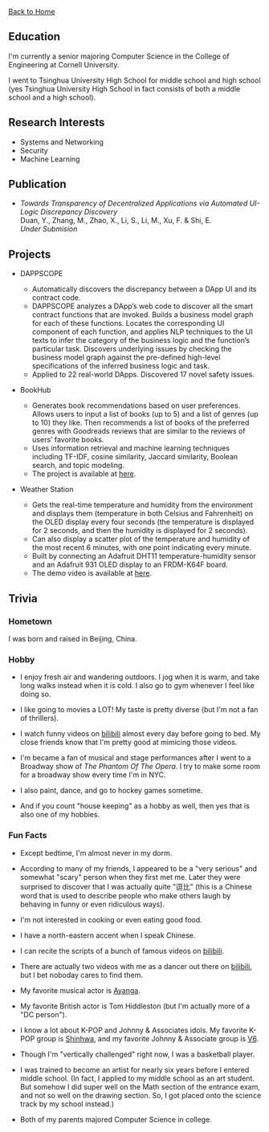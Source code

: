 [Back to Home](https://sophiali06.github.io/personal_site/)

## Education
I'm currently a senior majoring Computer Science in the College of Engineering at Cornell University.

I went to Tsinghua University High School for middle school and high school (yes Tsinghua University High School in fact consists of both a middle school and a high school).

## Research Interests
+ Systems and Networking
+ Security
+ Machine Learning

## Publication
+ _Towards Transparency of Decentralized Applications via Automated UI-Logic Discrepancy Discovery_\
Duan, Y., Zhang, M., Zhao, X., Li, S., Li, M., Xu, F. & Shi, E.\
_Under Submision_

## Projects
+ DAPPSCOPE
    + Automatically discovers the discrepancy between a DApp UI and its contract code.
    + DAPPSCOPE analyzes a DApp’s web code to discover all the smart contract functions that are invoked. Builds a business model graph for each of these functions. Locates the corresponding UI component of each function, and applies NLP techniques to the UI texts to infer the category of the business logic and the function’s particular task. Discovers underlying issues by checking the business model graph against the pre-defined high-level specifications of the inferred business logic and task. 
    + Applied to 22 real-world DApps. Discovered 17 novel safety issues.

+ BookHub
    + Generates book recommendations based on user preferences. Allows users to input a list of books (up to 5) and a list of genres (up to 10) they like. Then recommends a list of books of the preferred genres with Goodreads reviews that are similar to the reviews of users’ favorite books. 
    + Uses information retrieval and machine learning techniques including TF-IDF, cosine similarity, Jaccard similarity, Boolean search, and topic modeling.
    + The project is available at [here](https://cu-bookhub.herokuapp.com/).

+ Weather Station
    + Gets the real-time temperature and humidity from the environment and displays them (temperature in both Celsius and Fahrenheit) on the OLED display every four seconds (the temperature is displayed for 2 seconds, and then the humidity is displayed for 2 seconds).
    + Can also display a scatter plot of the temperature and humidity of the most recent 6 minutes, with one point indicating every minute.
    + Built by connecting an Adafruit DHT11 temperature-humidity sensor and an Adafruit 931 OLED display to an FRDM-K64F board.
    + The demo video is available at [here](https://youtu.be/rXCpg2w4B9Q).

## Trivia
### Hometown
I was born and raised in Beijing, China.

### Hobby
+ I enjoy fresh air and wandering outdoors. I jog when it is warm, and take long walks instead when it is cold. I also go to gym whenever I feel like doing so.

+ I like going to movies a LOT! My taste is pretty diverse (but I'm not a fan of thrillers).

+ I watch funny videos on [bilibili](https://www.bilibili.com/) almost every day before going to bed. My close friends know that I'm pretty good at mimicing those videos.

+ I'm became a fan of musical and stage performances after I went to a Broadway show of _The Phantom Of The Opera_. I try to make some room for a broadway show every time I'm in NYC.

+ I also paint, dance, and go to hockey games sometime. 

+ And if you count "house keeping" as a hobby as well, then yes that is also one of my hobbies.
<!-- end of the list -->

### Fun Facts
+ Except bedtime, I'm almost never in my dorm.
+ According to many of my friends, I appeared to be a "very serious" and somewhat "scary" person when they first met me. Later they were surprised to discover that I was actually quite "逗比" (this is a Chinese word that is used to describe people who make others laugh by behaving in funny or even ridiculous ways).

+ I'm not interested in cooking or even eating good food.

+ I have a north-eastern accent when I speak Chinese.

+ I can recite the scripts of a bunch of famous videos on [bilibili](https://www.bilibili.com/).

+ There are actually two videos with me as a dancer out there on [bilibili](https://www.bilibili.com/), but I bet noboday cares to find them.

+ My favorite musical actor is [Ayanga](https://en.wikipedia.org/wiki/Ayanga).

+ My favorite British actor is Tom Hiddleston (but I'm actually more of a "DC person").

+ I know a lot about K-POP and Johnny & Associates idols. My favorite K-POP group is [Shinhwa](https://en.wikipedia.org/wiki/Shinhwa), and my favorite Johnny & Associate group is [V6](https://en.wikipedia.org/wiki/V6_(band)).

+ Though I'm "vertically challenged" right now, I was a basketball player.

+ I was trained to become an artist for nearly six years before I entered middle school. (In fact, I applied to my middle school as an art student. But somehow I did super well on the Math section of the entrance exam, and not so well on the drawing section. So, I got placed onto the science track by my school instead.)

+ Both of my parents majored Computer Science in college.